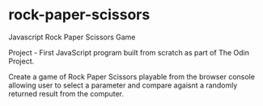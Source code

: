 # rock-paper-scissors
Javascript Rock Paper Scissors Game

Project - First JavaScript program built from scratch as part of The Odin Project.

Create a game of Rock Paper Scissors playable from the browser console allowing user to select a parameter and compare agaisnt a randomly returned result from the computer.